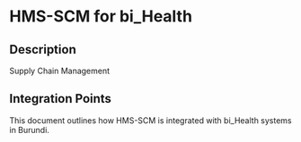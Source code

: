 # HMS-SCM for bi_Health

## Description

Supply Chain Management

## Integration Points

This document outlines how HMS-SCM is integrated with bi_Health systems in Burundi.
